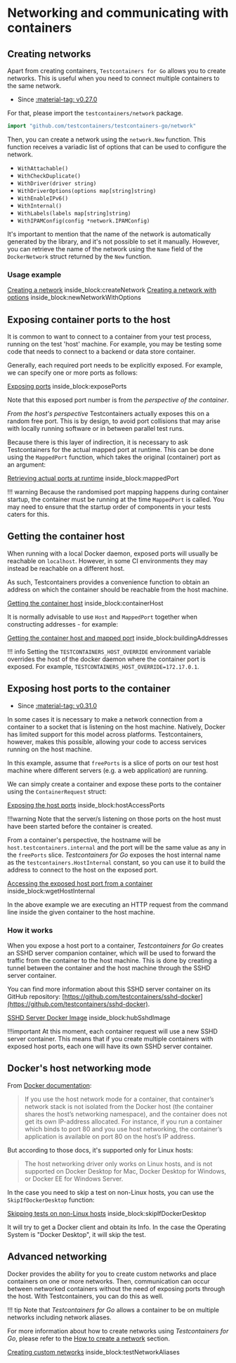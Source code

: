 # Networking and communicating with containers

## Creating networks

Apart from creating containers, `Testcontainers for Go` allows you to create networks. This is useful when you need to connect multiple containers to the same network.

- Since <a href="https://github.com/testcontainers/testcontainers-go/releases/tag/v0.27.0"><span class="tc-version">:material-tag: v0.27.0</span></a>

For that, please import the `testcontainers/network` package.

```go
import "github.com/testcontainers/testcontainers-go/network"
```

Then, you can create a network using the `network.New` function. This function receives a variadic list of options that can be used to configure the network.

- `WithAttachable()`
- `WithCheckDuplicate()`
- `WithDriver(driver string)`
- `WithDriverOptions(options map[string]string)`
- `WithEnableIPv6()`
- `WithInternal()`
- `WithLabels(labels map[string]string)`
- `WithIPAMConfig(config *network.IPAMConfig)`

It's important to mention that the name of the network is automatically generated by the library, and it's not possible to set it manually. However, you can retrieve the name of the network using the `Name` field of the `DockerNetwork` struct returned by the `New` function.

### Usage example

<!--codeinclude-->
[Creating a network](../../network/examples_test.go) inside_block:createNetwork
[Creating a network with options](../../network/examples_test.go) inside_block:newNetworkWithOptions
<!--/codeinclude--> 

## Exposing container ports to the host

It is common to want to connect to a container from your test process, running on the test 'host' machine.
For example, you may be testing some code that needs to connect to a backend or data store container.

Generally, each required port needs to be explicitly exposed. For example, we can specify one or more ports as follows:

<!--codeinclude-->
[Exposing ports](../../docker_test.go) inside_block:exposePorts
<!--/codeinclude-->

Note that this exposed port number is from the *perspective of the container*. 

*From the host's perspective* Testcontainers actually exposes this on a random free port.
This is by design, to avoid port collisions that may arise with locally running software or in between parallel test runs.

Because there is this layer of indirection, it is necessary to ask Testcontainers for the actual mapped port at runtime.
This can be done using the `MappedPort` function, which takes the original (container) port as an argument:

<!--codeinclude-->
[Retrieving actual ports at runtime](../../container_test.go) inside_block:mappedPort
<!--/codeinclude-->

!!! warning
    Because the randomised port mapping happens during container startup, the container must be running at the time `MappedPort` is called. 
    You may need to ensure that the startup order of components in your tests caters for this.

## Getting the container host

When running with a local Docker daemon, exposed ports will usually be reachable on `localhost`.
However, in some CI environments they may instead be reachable on a different host.

As such, Testcontainers provides a convenience function to obtain an address on which the container should be reachable from the host machine.

<!--codeinclude-->
[Getting the container host](../../docker_test.go) inside_block:containerHost
<!--/codeinclude-->

It is normally advisable to use `Host` and `MappedPort` together when constructing addresses - for example:

<!--codeinclude-->
[Getting the container host and mapped port](../../docker_test.go) inside_block:buildingAddresses
<!--/codeinclude-->

!!! info
    Setting the `TESTCONTAINERS_HOST_OVERRIDE` environment variable overrides the host of the docker daemon where the container port is exposed. For example, `TESTCONTAINERS_HOST_OVERRIDE=172.17.0.1`.

## Exposing host ports to the container

- Since <a href="https://github.com/testcontainers/testcontainers-go/releases/tag/v0.31.0"><span class="tc-version">:material-tag: v0.31.0</span></a>

In some cases it is necessary to make a network connection from a container to a socket that is listening on the host machine. Natively, Docker has limited support for this model across platforms. Testcontainers, however, makes this possible, allowing your code to access services running on the host machine.

In this example, assume that `freePorts` is a slice of ports on our test host machine where different servers (e.g. a web application) are running.

We can simply create a container and expose these ports to the container using the `ContainerRequest` struct:

<!--codeinclude-->
[Exposing the host ports](../../port_forwarding_test.go) inside_block:hostAccessPorts
<!--/codeinclude-->

!!!warning
    Note that the server/s listening on those ports on the host must have been started before the container is created.

From a container's perspective, the hostname will be `host.testcontainers.internal` and the port will be the same value as any in the `freePorts` slice. _Testcontainers for Go_ exposes the host internal name as the `testcontainers.HostInternal` constant, so you can use it to build the address to connect to the host on the exposed port.

<!--codeinclude-->
[Accessing the exposed host port from a container](../../port_forwarding_test.go) inside_block:wgetHostInternal
<!--/codeinclude-->

In the above example we are executing an HTTP request from the command line inside the given container to the host machine.

### How it works

When you expose a host port to a container, _Testcontainers for Go_ creates an SSHD server companion container, which will be used to forward the traffic from the container to the host machine. This is done by creating a tunnel between the container and the host machine through the SSHD server container.

You can find more information about this SSHD server container on its GitHub repository: [https://github.com/testcontainers/sshd-docker](https://github.com/testcontainers/sshd-docker).

<!--codeinclude-->
[SSHD Server Docker Image](../../port_forwarding.go) inside_block:hubSshdImage
<!--/codeinclude-->

!!!important
    At this moment, each container request will use a new SSHD server container. This means that if you create multiple containers with exposed host ports, each one will have its own SSHD server container.

## Docker's host networking mode

From [Docker documentation](https://docs.docker.com/network/drivers/host/):

> If you use the host network mode for a container, that container’s network stack is not isolated from the Docker host (the container shares the host’s networking namespace), and the container does not get its own IP-address allocated. For instance, if you run a container which binds to port 80 and you use host networking, the container’s application is available on port 80 on the host’s IP address.

But according to those docs, it's supported only for Linux hosts:

> The host networking driver only works on Linux hosts, and is not supported on Docker Desktop for Mac, Docker Desktop for Windows, or Docker EE for Windows Server.

In the case you need to skip a test on non-Linux hosts, you can use the `SkipIfDockerDesktop` function:

<!--codeinclude-->
[Skipping tests on non-Linux hosts](../../network/network_test.go) inside_block:skipIfDockerDesktop
<!--/codeinclude-->

It will try to get a Docker client and obtain its Info. In the case the Operating System is "Docker Desktop", it will skip the test.

## Advanced networking

Docker provides the ability for you to create custom networks and place containers on one or more networks. Then, communication can occur between networked containers without the need of exposing ports through the host. With Testcontainers, you can do this as well. 

!!! tip
    Note that _Testcontainers for Go_ allows a container to be on multiple networks including network aliases.

For more information about how to create networks using _Testcontainers for Go_, please refer to the [How to create a network](./creating_networks.md) section.

<!--codeinclude-->
[Creating custom networks](../../network/network_test.go) inside_block:testNetworkAliases
<!--/codeinclude-->
